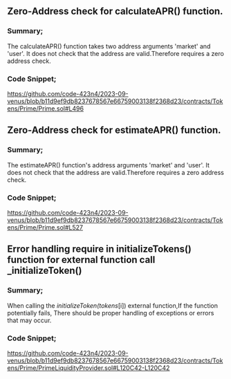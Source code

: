 ## Zero-Address check for calculateAPR() function.

### Summary;
The calculateAPR() function takes two address arguments 'market' and 'user'. It does not check that the address are valid.Therefore requires a zero address check.

### Code Snippet;
https://github.com/code-423n4/2023-09-venus/blob/b11d9ef9db8237678567e66759003138f2368d23/contracts/Tokens/Prime/Prime.sol#L496

## Zero-Address check for estimateAPR() function.

### Summary;
The estimateAPR() function's address arguments 'market' and 'user'. It does not check that the address are valid.Therefore requires a zero address check.

### Code Snippet;
https://github.com/code-423n4/2023-09-venus/blob/b11d9ef9db8237678567e66759003138f2368d23/contracts/Tokens/Prime/Prime.sol#L527

## Error handling require in initializeTokens() function for external function call _initializeToken()

### Summary;
When calling the _initializeToken(tokens_[i]) external function,If the function potentially fails, There should be proper handling of exceptions or errors that may occur.

### Code Snippet;
https://github.com/code-423n4/2023-09-venus/blob/b11d9ef9db8237678567e66759003138f2368d23/contracts/Tokens/Prime/PrimeLiquidityProvider.sol#L120C42-L120C42



